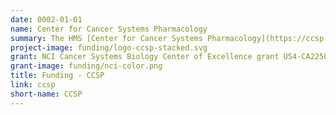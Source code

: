 ```yaml
---
date: 0002-01-01
name: Center for Cancer Systems Pharmacology
summary: The HMS [Center for Cancer Systems Pharmacology](https://ccsp.hms.harvard.edu/) (CCSP) is an [NCI Cancer Systems Biology Center of Excellence](https://csbconsortium.org/) that studies responsiveness and resistance to anti-cancer drugs. The Center focuses on targeted small molecule therapies and newly emerging immune checkpoint inhibitors (ICIs), two cornerstones of precision cancer medicine.
project-image: funding/logo-ccsp-stacked.svg
grant: NCI Cancer Systems Biology Center of Excellence grant U54-CA225088
grant-image: funding/nci-color.png
title: Funding - CCSP
link: ccsp
short-name: CCSP
---
```

